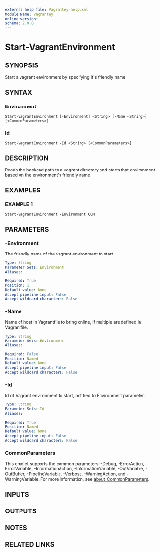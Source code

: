 ```yaml
---
external help file: Vagrantey-help.xml
Module Name: Vagrantey
online version:
schema: 2.0.0
---
```


# Start-VagrantEnvironment

## SYNOPSIS
Start a vagrant environment by specifying it's friendly name

## SYNTAX

### Environment
```
Start-VagrantEnvironment [-Environment] <String> [-Name <String>] [<CommonParameters>]
```

### Id
```
Start-VagrantEnvironment -Id <String> [<CommonParameters>]
```

## DESCRIPTION
Reads the backend path to a vagrant directory and starts that environment based on the environment's friendly name

## EXAMPLES

### EXAMPLE 1
```
Start-VagrantEnvironment -Environment CCM
```

## PARAMETERS

### -Environment
The friendly name of the vagrant environment to start

```yaml
Type: String
Parameter Sets: Environment
Aliases:

Required: True
Position: 1
Default value: None
Accept pipeline input: False
Accept wildcard characters: False
```

### -Name
Name of host in Vagrantfile to bring online, if multiple are defined in Vagrantfile.

```yaml
Type: String
Parameter Sets: Environment
Aliases:

Required: False
Position: Named
Default value: None
Accept pipeline input: False
Accept wildcard characters: False
```

### -Id
Id of Vagrant environment to start, not tied to Environment parameter.

```yaml
Type: String
Parameter Sets: Id
Aliases:

Required: True
Position: Named
Default value: None
Accept pipeline input: False
Accept wildcard characters: False
```

### CommonParameters
This cmdlet supports the common parameters: -Debug, -ErrorAction, -ErrorVariable, -InformationAction, -InformationVariable, -OutVariable, -OutBuffer, -PipelineVariable, -Verbose, -WarningAction, and -WarningVariable. For more information, see [about_CommonParameters](http://go.microsoft.com/fwlink/?LinkID=113216).

## INPUTS

## OUTPUTS

## NOTES

## RELATED LINKS
